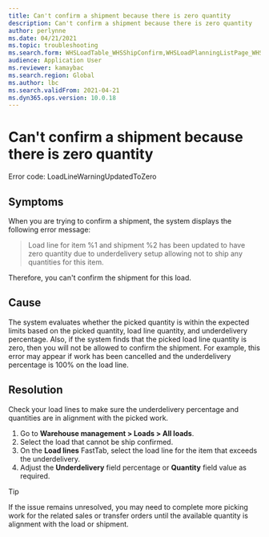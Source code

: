 ```yaml
---
title: Can't confirm a shipment because there is zero quantity
description: Can't confirm a shipment because there is zero quantity
author: perlynne
ms.date: 04/21/2021
ms.topic: troubleshooting
ms.search.form: WHSLoadTable_WHSShipConfirm,WHSLoadPlanningListPage_WHSShipConfirm,WHSLoadPlanningWorkbench_WHSShipConfirm,WHSTransportLoad_WHSShipConfirm,WHSShipPlanningListPage_WHSShipConfirm,WHSShipmentDetails_WHSShipConfirm,WHSWorkTable_WHSShipConfirm,WHSWorkTableListPage_WHSShipConfirm,Dialog_WHSOutboundShipConfirmController_WHSOutboundShipConfirm
audience: Application User
ms.reviewer: kamaybac
ms.search.region: Global
ms.author: lbc
ms.search.validFrom: 2021-04-21
ms.dyn365.ops.version: 10.0.18
---
```


# Can't confirm a shipment because there is zero quantity

Error code: LoadLineWarningUpdatedToZero

## Symptoms

When you are trying to confirm a shipment, the system displays the following error message:

> Load line for item %1 and shipment %2 has been updated to have zero quantity due to underdelivery setup allowing not to ship any quantities for this item.

Therefore, you can't confirm the shipment for this load.

## Cause

The system evaluates whether the picked quantity is within the expected limits based on the picked quantity, load line quantity, and underdelivery percentage. Also, if the system finds that the picked load line quantity is zero, then you will not be allowed to confirm the shipment. For example, this error may appear if work has been cancelled and the underdelivery percentage is 100% on the load line.

## Resolution

Check your load lines to make sure the underdelivery percentage and quantities are in alignment with the picked work.

1. Go to **Warehouse management \> Loads \> All loads**.
1. Select the load that cannot be ship confirmed.
1. On the **Load lines** FastTab, select the load line for the item that exceeds the underdelivery.
1. Adjust the **Underdelivery** field percentage or **Quantity** field value as required.

> [!TIP]
> If the issue remains unresolved, you may need to complete more picking work for the related sales or transfer orders until the available quantity is alignment with the load or shipment.

